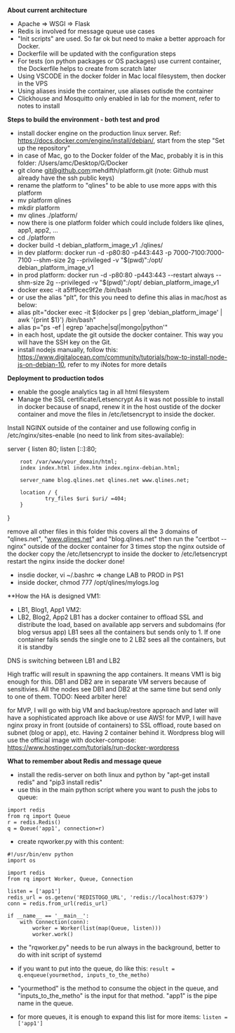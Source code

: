 **About current architecture**
- Apache => WSGI => Flask
- Redis is involved for message queue use cases
- "Init scripts" are used. So far ok but need to make a better approach for Docker.
- Dockerfile will be updated with the configuration steps
- For tests (on python packages or OS packages) use current container, the Dockerfile helps to create from scratch later
- Using VSCODE in the docker folder in Mac local filesystem, then docker in the VPS
- Using aliases inside the container, use aliases outisde the container
- Clickhouse and Mosquitto only enabled in lab for the moment, refer to notes to install


**Steps to build the environment - both test and prod**
- install docker engine on the production linux server. Ref: https://docs.docker.com/engine/install/debian/, start from the step "Set up the repository"
- in case of Mac, go to the Docker folder of the Mac, probably it is in this folder: /Users/amc/Desktop/G/Docker
- git clone git@github.com:mehdifth/platform.git  (note: Github must already have the ssh public keys)
- rename the platform to "qlines" to be able to use more apps with this platform
- mv platform qlines
- mkdir platform
- mv qlines ./platform/
- now there is one platform folder which could include folders like qlines, app1, app2, ...
- cd ./platform
- docker build -t debian_platform_image_v1 ./qlines/
- in dev platform: docker run -d -p80:80 -p443:443 -p 7000-7100:7000-7100 --shm-size 2g --privileged -v "$(pwd)":/opt/ debian_platform_image_v1
- in prod platform: docker run -d -p80:80 -p443:443 --restart always --shm-size 2g --privileged -v "$(pwd)":/opt/ debian_platform_image_v1
- docker exec -it a5ff9cec9f2e /bin/bash
- or use the alias "plt", for this you need to define this alias in mac/host as below:
- alias plt="docker exec -it $(docker ps  | grep 'debian_platform_image' | awk '{print $1}') /bin/bash"
- alias p="ps -ef | egrep 'apache|sql|mongo|python'"
- in each host, update the git outside the docker container. This way you will have the SSH key on the Git.
- install nodejs manually, follow this: https://www.digitalocean.com/community/tutorials/how-to-install-node-js-on-debian-10, refer to my iNotes for more details


**Deployment to production todos**
- enable the google analytics tag in all html filesystem
- Manage the SSL certificate/Letsencrypt 
As it was not possible to install in docker because of snapd, renew it in the host oustide of the docker container and move the files in /etc/letsencrypt to inside the docker.

Install NGINX outside of the container and use following config in /etc/nginx/sites-enable (no need to link from sites-available):

server {
        listen 80;
        listen [::]:80;

        root /var/www/your_domain/html;
        index index.html index.htm index.nginx-debian.html;

        server_name blog.qlines.net qlines.net www.qlines.net;

        location / {
                try_files $uri $uri/ =404;
        }
}

remove all other files in this folder
this covers all the 3 domains of "qlines.net", "www.qlines.net" and "blog.qlines.net"
then run the "certbot --nginx" outside of the docker container for 3 times
stop the nginx outside of the docker
copy the /etc/letsencrypt to inside the docker to /etc/letsencrypt
restart the nginx inside the docker
done!


- insdie docker, vi ~/.bashrc => change LAB to PROD in PS1
- inside docker, chmod 777 /opt/qlines/mylogs.log


**How the HA is designed
VM1: 
- LB1, Blog1, App1
VM2: 
- LB2, Blog2, App2
LB1 has a docker container to offload SSL and distribute the load, based on available app servers and subdomains (for blog versus app)
LB1 sees all the containers but sends only to 1. If one container fails sends the single one to 2
LB2 sees all the containers, but it is standby

DNS is switching between LB1 and LB2

High traffic will result in spawning the app containers. It means VM1 is big enough for this.
DB1 and DB2 are in separate VM servers because of sensitivies. All the nodes see DB1 and DB2 at the same time but send only to one of them.
TODO: Need arbiter here!

for MVP, I will go with big VM and backup/restore approach and later will have a sophisticated approach like above or use AWS!
for MVP, I will have nginx proxy in front (outside of containers) to SSL offload, route based on subnet (blog or app), etc.
Having 2 container behind it. Wordpress blog will use the official image with docker-compose: https://www.hostinger.com/tutorials/run-docker-wordpress





**What to remember about Redis and message queue**
- install the redis-server on both linux and python by "apt-get install redis" and "pip3 install redis"
- use this in the main python script where you want to push the jobs to queue:
```
import redis
from rq import Queue
r = redis.Redis()
q = Queue('app1', connection=r)
```

- create rqworker.py with this content:
```
#!/usr/bin/env python
import os

import redis
from rq import Worker, Queue, Connection

listen = ['app1']
redis_url = os.getenv('REDISTOGO_URL', 'redis://localhost:6379')
conn = redis.from_url(redis_url)

if __name__ == '__main__':
    with Connection(conn):
        worker = Worker(list(map(Queue, listen)))
        worker.work()

```
- the "rqworker.py" needs to be run always in the background, better to do with init script of systemd
- if you want to put into the queue, do like this:
```result = q.enqueue(yourmethod, inputs_to_the_metho)```

- "yourmethod" is the method to consume the object in the queue, and "inputs_to_the_metho" is the input for that method. "app1" is the pipe name in the queue.
- for more queues, it is enough to expand this list for more items:
```listen = ['app1']```
